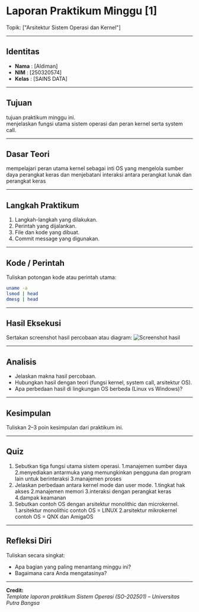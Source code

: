 
# Laporan Praktikum Minggu [1]
Topik: ["Arsitektur Sistem Operasi dan Kernel"]

---

## Identitas
- **Nama**  : [Aldiman]  
- **NIM**   : [250320574]  
- **Kelas** : [SAINS DATA]

---

## Tujuan
tujuan praktikum minggu ini.   
menjelaskan fungsi utama sistem operasi dan peran kernel serta system call.

---

## Dasar Teori
mempelajari peran utama kernel sebagai inti OS yang mengelola sumber daya perangkat keras dan menjebatani interaksi antara perangkat lunak dan perangkat keras

---

## Langkah Praktikum
1. Langkah-langkah yang dilakukan.  
2. Perintah yang dijalankan.  
3. File dan kode yang dibuat.  
4. Commit message yang digunakan.

---

## Kode / Perintah
Tuliskan potongan kode atau perintah utama:
```bash
uname -a
lsmod | head
dmesg | head
```

---

## Hasil Eksekusi
Sertakan screenshot hasil percobaan atau diagram:
![Screenshot hasil](screenshots/example.png)

---

## Analisis
- Jelaskan makna hasil percobaan.  
- Hubungkan hasil dengan teori (fungsi kernel, system call, arsitektur OS).  
- Apa perbedaan hasil di lingkungan OS berbeda (Linux vs Windows)?  

---

## Kesimpulan
Tuliskan 2–3 poin kesimpulan dari praktikum ini.

---

## Quiz
1. Sebutkan tiga fungsi utama sistem operasi.
    1.manajemen sumber daya
    2.menyediakan antarmuka yang memungkinkan pengguna dan program lain untuk berinteraksi
    3.manajemen proses
3. Jelaskan perbedaan antara kernel mode dan user mode.
    1.tingkat hak akses
    2.manajemen memori
    3.interaksi dengan perangkat keras
    4.dampak keamanan
5. Sebutkan contoh OS dengan arsitektur monolithic dan microkernel.
    1.arsitektur monolithic
     contoh OS = LINUX
    2.arsitektur mikrokernel
     contoh OS = QNX dan AmigaOS

---

## Refleksi Diri
Tuliskan secara singkat:
- Apa bagian yang paling menantang minggu ini?  
- Bagaimana cara Anda mengatasinya?  

---

**Credit:**  
_Template laporan praktikum Sistem Operasi (SO-202501) – Universitas Putra Bangsa_
